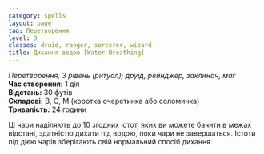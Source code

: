 ```yaml
---
category: spells
layout: page
tag: Перетворення
level: 3
classes: druid, ranger, sorcerer, wizard
title: Дихання водою [Water Breathing]
---
```


_Перетворення, 3 рівень (ритуал); друїд, рейнджер, заклинач, маг_    
**Час створення:** 1 дія    
**Відстань:** 30 футів    
**Складові:** В, С, М (коротка очеретинка або соломинка)    
**Тривалість:** 24 години    

Ці чари наділяють до 10 згодних істот, яких ви можете бачити в межах відстані, здатністю дихати під водою, поки чари не завершаться. Істоти під дією чарів зберігають свій нормальний спосіб дихання. 
